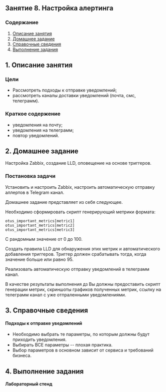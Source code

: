 ## Занятие 8. Настройка алертинга
### Содержание
1. [Описание занятия](#description)  
2. [Домашнее задание](#homework)  
3. [Справочные сведения](#info)  
4. [Выполнение задания](#exec)  

## 1. Описание занятия <a name="description"></a>
### Цели
- Рассмотреть подходы к отправке уведомлений;  
- рассмотреть каналы доставки уведомлений (почта, смс, телеграмм).  

### Краткое содержение
- уведомления на почту;  
- уведомления на телеграмм;  
- повтор уведомлений.  


## 2. Домашнее задание  <a name="homework"></a>
Настройка Zabbix, создание LLD, оповещение на основе триггеров.  

### Постановка задачи
Установить и настроить Zabbix, настроить автоматическую отправку аллертов в Telegram канал.  

Домашнее задание представляет из себя следующее.

Необходимо сформировать скрипт генерирующий метрики формата:
```
otus_important_metrics[metric1]
otus_important_metrics[metric2]
otus_important_metrics[metric3]
```
С рандомным значение от 0 до 100.  

Создать правила LLD для обнаружения этих метрик и автоматического добавления триггеров. Триггер должен срабатывать тогда, когда значение больше или равно 95.  

Реализовать автоматическую отправку уведомлений в телеграмм канал.  

В качестве результаты выполнения дз Вы должны предоставить скрипт генерации метрик, скриншоты графиков полученных метрик, ссылку на телеграмм канал с уже отпраленными уведомлениями.  

## 3. Справочные сведения<a name="info"></a>
#### Подходы к отправке уведомлений
- Необходимо выбрать те параметры, по которым должны будут приходить уведомления.  
- Выбирать ВСЕ параметры -- плохая практика.   
- Выбор параметров в основном зависит от сервиса и требований бизнеса.  




## 4. Выполнение задания <a name="exec"></a>  
#### Лабораторный стенд
